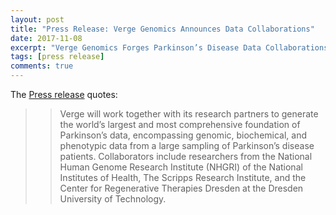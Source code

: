 ```yaml
---
layout: post
title: "Press Release: Verge Genomics Announces Data Collaborations"
date: 2017-11-08
excerpt: "Verge Genomics Forges Parkinson’s Disease Data Collaborations with the NIH, Scripps, and Dresden University of Technology to Accelerate Preclinical Drug Development."
tags: [press release]
comments: true
---
```


The [Press release](http://www.prweb.com/releases/2017/11/prweb14902038.htm) quotes:

>> Verge will work together with its research partners to generate the world’s largest and most comprehensive foundation of Parkinson’s data, encompassing genomic, biochemical, and phenotypic data from a large sampling of Parkinson’s disease patients. Collaborators include researchers from the National Human Genome Research Institute (NHGRI) of the National Institutes of Health, The Scripps Research Institute, and the Center for Regenerative Therapies Dresden at the Dresden University of Technology.



